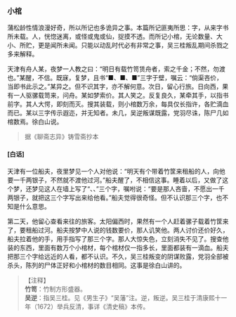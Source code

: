 <script type="text/javascript">
    var head = document.getElementsByTagName('head')[0];
    cssURL = '/public/liao.css';
    linkTag = document.createElement('link');
    linkTag.href = cssURL;
    linkTag.setAttribute('type','text/css');
    linkTag.setAttribute('rel','stylesheet');
    head.appendChild(linkTag);
</script>
### 小棺

蒲松龄性情浪漫好奇，所以所记也多诡异之事。本篇所记匪夷所思：字，从来字书所未载。人，恍惚迷离，或怪或鬼或仙，捉摸不透。而所记小棺，无论数量、大小、所贮，更是闻所未闻。只能以动乱时代必有非常之事，吴三桂叛乱期间杀戮之多来解释。

天津有舟人某，夜梦一人教之曰：“明日有载竹笥赁舟者，索之千金；不然，勿渡也。”某醒，不信。既寐，复梦，且书“■、■、■”三字于壁，嘱云：“倘渠吝价，当即书此示之。”某异之。但不识其字，亦不解何意。次日，留心行旅。日向西，果有一人驱骡载笥来，问舟。某如梦索价。其人笑之。反复良久，某牵其手，以指书前字。其人大愕，即刻而灭。搜其装载，则小棺数万余，每具仅长指许，各贮滴血而已。某以三字传示遐迩，并无知者。未几，吴逆叛谋既露，党羽尽诛，陈尸几如棺数焉。徐白山说。

</section>

> 据《聊斋志异》铸雪斋抄本

#### [白话]
<aside>

天津有一位船夫，夜里梦见一个人对他说：“明天有个带着竹筐来租船的人，向他要一千两银子，不然就不渡他过河。”船夫醒了，不相信这事。睡着以后，又做了这个梦，还梦见这人在墙上写了“、、”三个字，嘱咐说：“要是那人吝啬，不愿出一千两银子，就把这三个字写出来给他看。”船夫觉得很奇怪。但不认识那三个字，也不知是什么意思。

第二天，他留心查看来往的旅客。太阳偏西时，果然有一个人赶着骡子载着竹筐来了，要租船过河。船夫按梦中人说的钱数要价，那人讥笑他。两人讨价还价好久，船夫拉着他的手，用手指写了那三个字。那人大惊失色，立刻消失不见了。搜查他装的东西，里面有数万个小棺材，每个棺材仅一指多长，里面都装有一滴血。船夫把那三个字给远近的人看，都不认识。不久，吴三桂叛变的阴谋败露，党羽全部被杀头，陈列的尸体正好和小棺材的数目相同。这事是徐白山讲的。

</aside>

> 【注释】  
<b>竹笥</b>：竹制方形盛器。  
<b>吴逆</b>：指吴三桂。见《男生子》“吴藩”注。逆，叛逆。吴三桂于清康熙十一年（1672）举兵反清，事详《清史稿》本传。  
